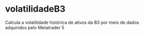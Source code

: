 # volatilidadeB3
Calcula a volatilidade histórica de ativos da B3 por meio de dados adquiridos pelo Metatrader 5
